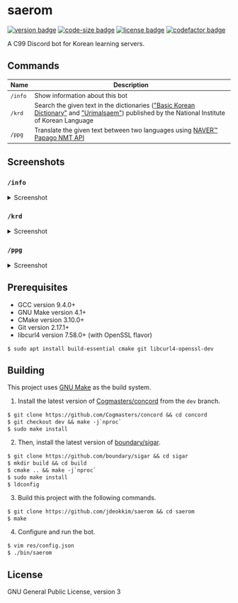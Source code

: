 # saerom


[![version badge](https://img.shields.io/github/v/release/jdeokkim/saerom?color=orange&include_prereleases)](https://github.com/jdeokkim/saerom/releases)
[![code-size badge](https://img.shields.io/github/languages/code-size/jdeokkim/saerom?color=green)](https://github.com/jdeokkim/saerom)
[![license badge](https://img.shields.io/github/license/jdeokkim/saerom?color=brightgreen)](https://github.com/jdeokkim/saerom/blob/main/LICENSE)
[![codefactor badge](https://www.codefactor.io/repository/github/jdeokkim/saerom/badge/main)](https://www.codefactor.io/repository/github/jdeokkim/saerom/overview/main)

A C99 Discord bot for Korean learning servers.

## Commands

| Name    | Description |
| ------- | ----------- |
| `/info` | Show information about this bot |
| `/krd`  | Search the given text in the dictionaries (["Basic Korean Dictionary"](https://krdict.korean.go.kr) and ["Urimalsaem"](https://opendict.korean.go.kr/)) published by the National Institute of Korean Language |
| `/ppg`  | Translate the given text between two languages using [NAVER™ Papago NMT API](https://developers.naver.com/docs/papago/README.md) | 

## Screenshots

### `/info`

<details>
  <summary>Screenshot</summary>

  <img src="res/images/screenshot-info.png" alt="/info">  
</details>

### `/krd`

<details>
  <summary>Screenshot</summary>

  <img src="res/images/screenshot-krd.png" alt="/krd"> 
</details>

### `/ppg`

<details>
  <summary>Screenshot</summary>

  <img src="res/images/screenshot-ppg.png" alt="/ppg">  
</details>

## Prerequisites

- GCC version 9.4.0+
- GNU Make version 4.1+
- CMake version 3.10.0+
- Git version 2.17.1+
- libcurl4 version 7.58.0+ (with OpenSSL flavor)

```console
$ sudo apt install build-essential cmake git libcurl4-openssl-dev
```

## Building

This project uses [GNU Make](https://www.gnu.org/software/make) as the build system.

1. Install the latest version of [Cogmasters/concord](https://github.com/Cogmasters/concord) from the `dev` branch.

```console
$ git clone https://github.com/Cogmasters/concord && cd concord
$ git checkout dev && make -j`nproc`
$ sudo make install
```

2. Then, install the latest version of [boundary/sigar](https://github.com/boundary/sigar).

```console
$ git clone https://github.com/boundary/sigar && cd sigar 
$ mkdir build && cd build
$ cmake .. && make -j`nproc`
$ sudo make install
$ ldconfig
```

3. Build this project with the following commands.

```console
$ git clone https://github.com/jdeokkim/saerom && cd saerom
$ make
```

4. Configure and run the bot.

```console
$ vim res/config.json
$ ./bin/saerom
```

## License

GNU General Public License, version 3
